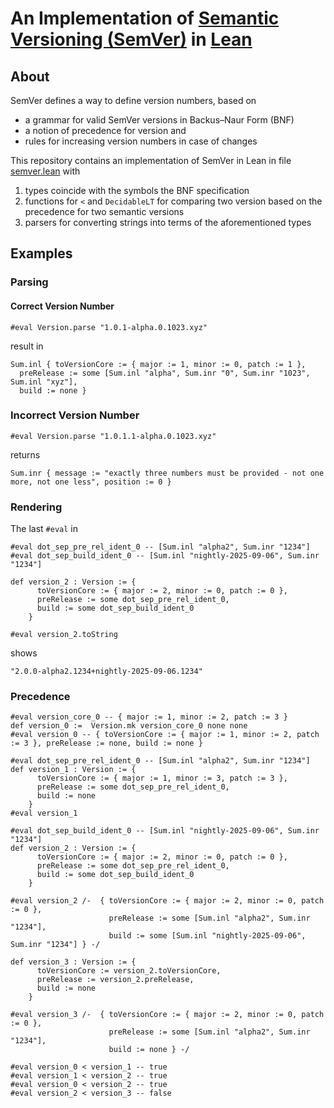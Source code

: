 # An Implementation of [Semantic Versioning (SemVer)](https://semver.org/) in [Lean](https://github.com/leanprover/lean4)


## About 

SemVer defines a way to define version numbers, based on
* a grammar for valid SemVer versions in Backus–Naur Form (BNF)
* a notion of precedence for version and
* rules for increasing version numbers in case of changes

This repository contains an implementation of SemVer in Lean in file [semver.lean](#semver.lean) with
1. types coincide with the symbols the BNF specification
1. functions for `<` and `DecidableLT` for comparing two version based on the precedence for two semantic versions
1. parsers for converting strings into terms of the aforementioned types

## Examples

### Parsing

#### Correct Version Number

```
#eval Version.parse "1.0.1-alpha.0.1023.xyz"
```
result in 
```
Sum.inl { toVersionCore := { major := 1, minor := 0, patch := 1 },
  preRelease := some [Sum.inl "alpha", Sum.inr "0", Sum.inr "1023", Sum.inl "xyz"],
  build := none }
```

### Incorrect Version Number

```
#eval Version.parse "1.0.1.1-alpha.0.1023.xyz"
```
returns
```
Sum.inr { message := "exactly three numbers must be provided - not one more, not one less", position := 0 }
```

### Rendering

The last `#eval` in 
```
#eval dot_sep_pre_rel_ident_0 -- [Sum.inl "alpha2", Sum.inr "1234"]
#eval dot_sep_build_ident_0 -- [Sum.inl "nightly-2025-09-06", Sum.inr "1234"]

def version_2 : Version := {
      toVersionCore := { major := 2, minor := 0, patch := 0 },
      preRelease := some dot_sep_pre_rel_ident_0,
      build := some dot_sep_build_ident_0
    }

#eval version_2.toString
```
shows 
```
"2.0.0-alpha2.1234+nightly-2025-09-06.1234"
```

### Precedence 

```
#eval version_core_0 -- { major := 1, minor := 2, patch := 3 }
def version_0 :=  Version.mk version_core_0 none none
#eval version_0 -- { toVersionCore := { major := 1, minor := 2, patch := 3 }, preRelease := none, build := none }

#eval dot_sep_pre_rel_ident_0 -- [Sum.inl "alpha2", Sum.inr "1234"]
def version_1 : Version := {
      toVersionCore := { major := 1, minor := 3, patch := 3 },
      preRelease := some dot_sep_pre_rel_ident_0,
      build := none
    }
#eval version_1

#eval dot_sep_build_ident_0 -- [Sum.inl "nightly-2025-09-06", Sum.inr "1234"]
def version_2 : Version := {
      toVersionCore := { major := 2, minor := 0, patch := 0 },
      preRelease := some dot_sep_pre_rel_ident_0,
      build := some dot_sep_build_ident_0
    }

#eval version_2 /-  { toVersionCore := { major := 2, minor := 0, patch := 0 },
                      preRelease := some [Sum.inl "alpha2", Sum.inr "1234"],
                      build := some [Sum.inl "nightly-2025-09-06", Sum.inr "1234"] } -/

def version_3 : Version := {
      toVersionCore := version_2.toVersionCore,
      preRelease := version_2.preRelease,
      build := none
    }

#eval version_3 /-  { toVersionCore := { major := 2, minor := 0, patch := 0 },
                      preRelease := some [Sum.inl "alpha2", Sum.inr "1234"],
                      build := none } -/

#eval version_0 < version_1 -- true
#eval version_1 < version_2 -- true
#eval version_0 < version_2 -- true
#eval version_2 < version_3 -- false
```

